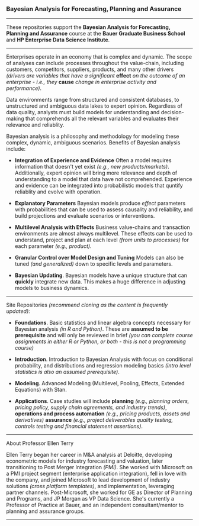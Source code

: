 ### Bayesian Analysis for Forecasting, Planning and Assurance

------

These repositories support the **Bayesian Analysis for Forecasting, Planning and Assurance** course at the **Bauer Graduate Business School** and **HP Enterprise Data Science Institute**. 

------

Enterprises operate in an economy that is complex and dynamic. The scope of analyses can include processes throughout the value-chain, including customers, competitors, suppliers, products, and many other drivers *(drivers are variables that have a significant* **effect** *on the outcome of an enterprise - i.e., they* **cause** *change in enterprise activity and performance)*. 


Data environments range from structured and consistent databases, to unstructured and ambiguous data lakes to expert opinion.  Regardless of data quality, analysts must build models for understanding and decision-making that comprehends all the relevant variables and evaluates their relevance and reliablity.

Bayesian analysis is a philosophy and methodology for modeling these complex, dynamic, ambiguous scenarios. Benefits of Bayesian analysis include:  

* **Integration of Experience and Evidence** Often a model requires information that doesn't yet exist *(e.g., new products/markets)*. Additionally, expert opinion will bring more relevance and depth of understanding to a model that data have not comprehended. Experience and evidence can be integrated into probabilistic models that quntify reliablity and evolve with operation. 

* **Explanatory Parameters** Bayesian models produce *effect* parameters with probabilities that can be used to assess causality and reliability, and build projections and evaluate scenarios or interventions.

* **Multilevel Analysis with Effects** Business value-chains and transaction environments are almost always multilevel. These effects can be used to understand, project and plan at each level *(from units to  processes)* for each parameter *(e.g., product)*. 

* **Granular Control over Model Design and Tuning** Models can also be tuned *(and generalized)* down to specific levels and parameters. 

* **Bayesian Updating**. Bayesian models have a unique structure that can **quickly** integrate new data. This makes a huge difference in adjusting models to business dynamics. 

----

Site Repositories *(recommend cloning as the content is frequently updated)*:

* **Foundations**. Basic statistics and linear algebra concepts necessary for Bayesian analysis *(in R and Python)*. These are **assumed to be prerequisite** and will only be reviewed in brief *(you can complete course assignments in either R or Python, or both - this is not a programming course)*  

* **Introduction**. Introduction to Bayesian Analysis with focus on conditional probability, and distributions and regression modeling basics *(intro level statistics is also an assumed prerequisite)*.   

* **Modeling**. Advanced Modeling (Multilevel, Pooling, Effects, Extended Equations) with Stan.   

* **Applications**. Case studies will include **planning**  *(e.g., planning orders, pricing policy, supply chain agreements, and industry trends)*, **operations and process automation** *(e.g., pricing products, assets and derivatives)* **assurance** *(e.g., project deliverables quality testing, controls testing and financial statement assertions)*.

------

About Professor Ellen Terry

Ellen Terry began her career in M&A analysis at Deloitte, developing econometric models for industry forecasting and valuation, later transitioning to Post Merger Integration *(PMI)*. She worked with Microsoft on a PMI project segment (enterprise application integration), fell in love with the company, and joined Microsoft to lead development of industry solutions *(cross platform templates)*, and  implementation, leveraging partner channels. Post-Microsoft, she worked for GE as Director of Planning and Programs, and JP Morgan as VP Data Science. She's currently a Professor of Practice at Bauer, and an independent consultant/mentor to planning and assurance groups.   

------
